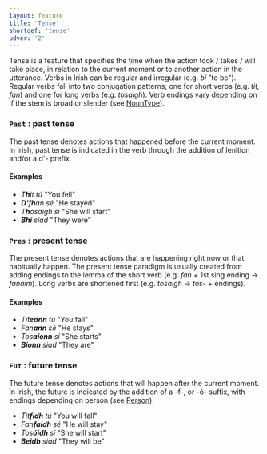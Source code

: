 ```yaml
---
layout: feature
title: 'Tense'
shortdef: 'tense'
udver: '2'
---
```


Tense is a feature that specifies the time when the action took / takes / will take place, in relation to the current moment or to another action in the utterance. Verbs in Irish can be regular and irregular (e.g. _bí_ "to be"). Regular verbs fall into two conjugation patterns; one for short verbs (e.g. _tit, fan_) and one for long verbs (e.g. _tosaigh_). Verb endings vary depending on if the stem is broad or slender (see [NounType]()).

### `Past` : past tense

The past tense denotes actions that happened before the current moment. In Irish, past tense is indicated in the verb through the addition of lenition and/or a d'- prefix. 

#### Examples

* _T<b>h</b>it tú_ "You fell"
* _<b>D'</b>f<b>h</b>an sé_ "He stayed"
* _T<b>h</b>osaigh sí_ "She will start"
* _<b>Bhí</b> síad_ "They were"

### `Pres` : present tense

The present tense denotes actions that are happening right now or that habitually happen. The present tense paradigm is usually created from adding endings to the lemma of the short verb (e.g. _fan_ + 1st sing ending -> _fanaim_). Long verbs are shortened first (e.g. _tosaigh_ -> _tos-_ + endings).

#### Examples

* _Tit<b>eann</b> tú_ "You fall"
* _Fan<b>ann</b> sé_ "He stays"
* _Tos<b>aíonn</b> sí_ "She starts"
* _<b>Bíonn</b> siad_ "They are"

### `Fut` : future tense

The future tense denotes actions that will happen after the current moment. In Irish, the future is indicated by the addition of a -f-, or -ó- suffix, with endings depending on person (see [Person]()).

* _Tit<b>fidh</b> tú_ "You will fall"
* _Fan<b>faidh</b> sé_ "He will stay"
* _Tos<b>óidh</b> sí_ "She will start"
* _<b>Beidh</b> siad_ "They will be"
<!-- Interlanguage links updated Út zář 29 20:31:38 CEST 2020 -->
